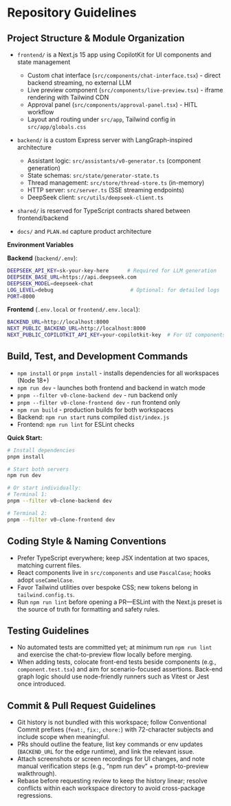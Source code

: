 # Repository Guidelines

## Project Structure & Module Organization
- `frontend/` is a Next.js 15 app using CopilotKit for UI components and state management
  - Custom chat interface (`src/components/chat-interface.tsx`) - direct backend streaming, no external LLM
  - Live preview component (`src/components/live-preview.tsx`) - iframe rendering with Tailwind CDN
  - Approval panel (`src/components/approval-panel.tsx`) - HITL workflow
  - Layout and routing under `src/app`, Tailwind config in `src/app/globals.css`

- `backend/` is a custom Express server with LangGraph-inspired architecture
  - Assistant logic: `src/assistants/v0-generator.ts` (component generation)
  - State schemas: `src/state/generator-state.ts`
  - Thread management: `src/store/thread-store.ts` (in-memory)
  - HTTP server: `src/server.ts` (SSE streaming endpoints)
  - DeepSeek client: `src/utils/deepseek-client.ts`

- `shared/` is reserved for TypeScript contracts shared between frontend/backend
- `docs/` and `PLAN.md` capture product architecture

**Environment Variables**

**Backend** (`backend/.env`):
```bash
DEEPSEEK_API_KEY=sk-your-key-here      # Required for LLM generation
DEEPSEEK_BASE_URL=https://api.deepseek.com
DEEPSEEK_MODEL=deepseek-chat
LOG_LEVEL=debug                         # Optional: for detailed logs
PORT=8000
```

**Frontend** (`.env.local` or `frontend/.env.local`):
```bash
BACKEND_URL=http://localhost:8000
NEXT_PUBLIC_BACKEND_URL=http://localhost:8000
NEXT_PUBLIC_COPILOTKIT_API_KEY=your-copilotkit-key  # For UI components
```

## Build, Test, and Development Commands
- `npm install` or `pnpm install` - installs dependencies for all workspaces (Node 18+)
- `npm run dev` - launches both frontend and backend in watch mode
- `pnpm --filter v0-clone-backend dev` - run backend only
- `pnpm --filter v0-clone-frontend dev` - run frontend only
- `npm run build` - production builds for both workspaces
- Backend: `npm run start` runs compiled `dist/index.js`
- Frontend: `npm run lint` for ESLint checks

**Quick Start:**
```bash
# Install dependencies
pnpm install

# Start both servers
npm run dev

# Or start individually:
# Terminal 1:
pnpm --filter v0-clone-backend dev

# Terminal 2:
pnpm --filter v0-clone-frontend dev
```

## Coding Style & Naming Conventions
- Prefer TypeScript everywhere; keep JSX indentation at two spaces, matching current files.
- React components live in `src/components` and use `PascalCase`; hooks adopt `useCamelCase`.
- Favor Tailwind utilities over bespoke CSS; new tokens belong in `tailwind.config.ts`.
- Run `npm run lint` before opening a PR—ESLint with the Next.js preset is the source of truth for formatting and safety rules.

## Testing Guidelines
- No automated tests are committed yet; at minimum run `npm run lint` and exercise the chat-to-preview flow locally before merging.
- When adding tests, colocate front-end tests beside components (e.g., `component.test.tsx`) and aim for scenario-focused assertions. Back-end graph logic should use node-friendly runners such as Vitest or Jest once introduced.

## Commit & Pull Request Guidelines
- Git history is not bundled with this workspace; follow Conventional Commit prefixes (`feat:`, `fix:`, `chore:`) with 72-character subjects and include scope when meaningful.
- PRs should outline the feature, list key commands or env updates (`BACKEND_URL` for the edge runtime), and link the relevant issue.
- Attach screenshots or screen recordings for UI changes, and note manual verification steps (e.g., “npm run dev” + prompt-to-preview walkthrough).
- Rebase before requesting review to keep the history linear; resolve conflicts within each workspace directory to avoid cross-package regressions.
